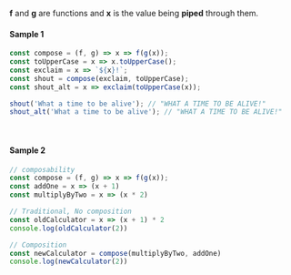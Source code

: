 

**f** and **g** are functions and **x** is the value being **piped** through them.

#### Sample 1
```js
const compose = (f, g) => x => f(g(x));
const toUpperCase = x => x.toUpperCase();
const exclaim = x => `${x}!`;
const shout = compose(exclaim, toUpperCase);
const shout_alt = x => exclaim(toUpperCase(x));

shout('What a time to be alive'); // "WHAT A TIME TO BE ALIVE!"
shout_alt('What a time to be alive'); // "WHAT A TIME TO BE ALIVE!"
```
<br>


#### Sample 2
```js
// composability
const compose = (f, g) => x => f(g(x));
const addOne = x => (x + 1)
const multiplyByTwo = x => (x * 2)

// Traditional, No composition
const oldCalculator = x => (x + 1) * 2
console.log(oldCalculator(2))

// Composition
const newCalculator = compose(multiplyByTwo, addOne)
console.log(newCalculator(2))
```
